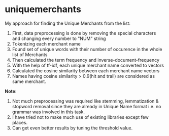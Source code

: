 # uniquemerchants

My approach for finding the Unique Merchants from the list:

1. First, data preprocessing is done by removing the special characters and changing every number to "NUM" string
2. Tokenizing each merchant name
3. Found set of unique words with their number of occurence in the whole list of Merchants
4. Then calculated the term frequency and inverse-document-frequency
5. With the help of tf-idf, each unique merchant name converted to vectors
6. Calculated the cosine similarity between each merchant name vectors
7. Names having cosine similarity > 0.9(hit and trail) are considered as same merchant.


**Note:**
1. Not much preprocessing was required like stemming, lemmatization & stopword removal since they are already in Unique Name format i.e. no grammar was involved in this task.
2. I have tried not to make much use of existing libraries except few places.
3. Can get even better results by tuning the threshold value.
